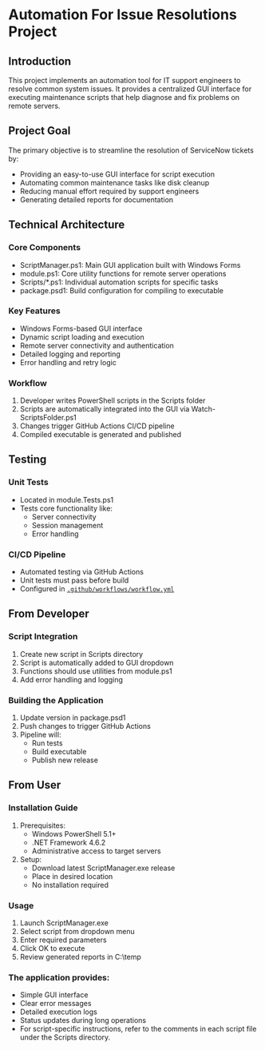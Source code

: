 # Automation For Issue Resolutions Project

## Introduction
This project implements an automation tool for IT support engineers to resolve common system issues. It provides a centralized GUI interface for executing maintenance scripts that help diagnose and fix problems on remote servers.

## Project Goal
The primary objective is to streamline the resolution of ServiceNow tickets by:

* Providing an easy-to-use GUI interface for script execution
* Automating common maintenance tasks like disk cleanup
* Reducing manual effort required by support engineers
* Generating detailed reports for documentation

## Technical Architecture
### Core Components
* ScriptManager.ps1: Main GUI application built with Windows Forms
* module.ps1: Core utility functions for remote server operations
* Scripts/*.ps1: Individual automation scripts for specific tasks
* package.psd1: Build configuration for compiling to executable

### Key Features
* Windows Forms-based GUI interface
* Dynamic script loading and execution
* Remote server connectivity and authentication
* Detailed logging and reporting
* Error handling and retry logic

### Workflow
1. Developer writes PowerShell scripts in the Scripts folder
2. Scripts are automatically integrated into the GUI via Watch-ScriptsFolder.ps1
3. Changes trigger GitHub Actions CI/CD pipeline
4. Compiled executable is generated and published

## Testing
### Unit Tests
* Located in module.Tests.ps1
* Tests core functionality like:
    + Server connectivity
    + Session management
    + Error handling

### CI/CD Pipeline
* Automated testing via GitHub Actions
* Unit tests must pass before build
* Configured in [`.github/workflows/workflow.yml`](.github/workflows/workflow.yml)

## From Developer
### Script Integration
1. Create new script in Scripts directory
2. Script is automatically added to GUI dropdown
3. Functions should use utilities from module.ps1
4. Add error handling and logging

### Building the Application
1. Update version in package.psd1
2. Push changes to trigger GitHub Actions
3. Pipeline will:
    * Run tests
    * Build executable
    * Publish new release

## From User
### Installation Guide
1. Prerequisites:
    * Windows PowerShell 5.1+
    * .NET Framework 4.6.2
    * Administrative access to target servers
2. Setup:
    * Download latest ScriptManager.exe release
    * Place in desired location
    * No installation required

### Usage
1. Launch ScriptManager.exe
2. Select script from dropdown menu
3. Enter required parameters
4. Click OK to execute
5. Review generated reports in C:\temp

### The application provides:
* Simple GUI interface
* Clear error messages
* Detailed execution logs
* Status updates during long operations
* For script-specific instructions, refer to the comments in each script file under the Scripts directory.